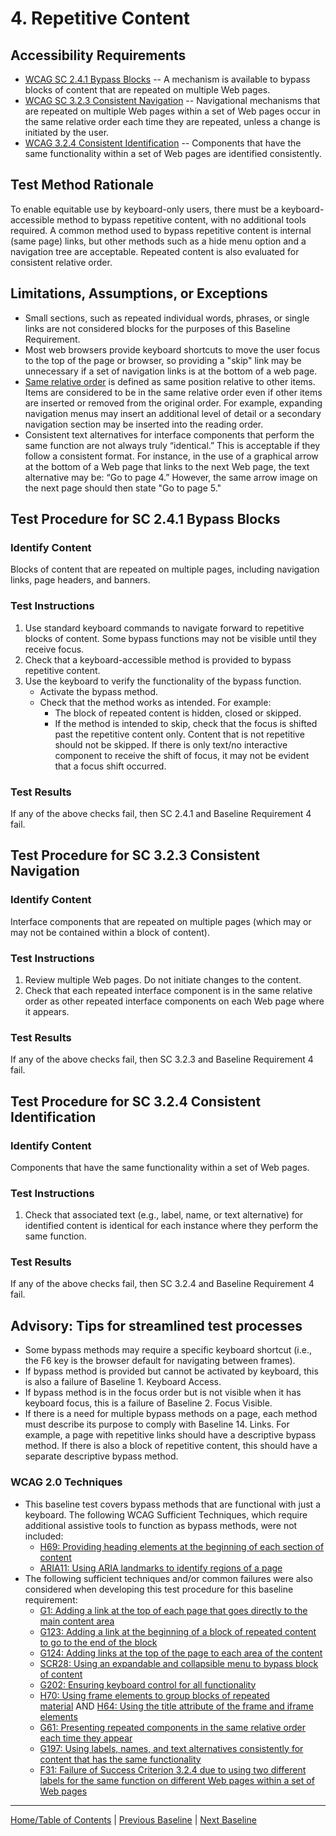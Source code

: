 # 4. Repetitive Content

Accessibility Requirements
--------------------------
-   [WCAG SC 2.4.1 Bypass Blocks](https://www.w3.org/TR/UNDERSTANDING-WCAG20/navigation-mechanisms-skip.html) -- A mechanism is available to bypass blocks of content that are repeated on multiple Web pages.
-   [WCAG SC 3.2.3 Consistent Navigation](https://www.w3.org/TR/UNDERSTANDING-WCAG20/consistent-behavior-consistent-locations.html) -- Navigational mechanisms that are repeated on multiple Web pages within a set of Web pages occur in the same relative order each time they are repeated, unless a change is initiated by the user.
-   [WCAG 3.2.4 Consistent Identification](http://www.w3.org/TR/UNDERSTANDING-WCAG20/consistent-behavior-consistent-functionality.html) -- Components that have the same functionality within a set of Web pages are identified consistently.

Test Method Rationale
---------------------
To enable equitable use by keyboard-only users, there must be a keyboard-accessible method to bypass repetitive content, with no additional tools required. A common method used to bypass repetitive content is internal (same page) links, but other methods such as a hide menu option and a navigation tree are acceptable. Repeated content is also evaluated for consistent relative order.

Limitations, Assumptions, or Exceptions
---------------------------------------
-   Small sections, such as repeated individual words, phrases, or single links are not considered blocks for the purposes of this Baseline Requirement.
-   Most web browsers provide keyboard shortcuts to move the user focus to the top of the page or browser, so providing a "skip" link may be unnecessary if a set of navigation links is at the bottom of a web page.
-   [Same relative order](https://www.w3.org/TR/UNDERSTANDING-WCAG20/consistent-behavior-consistent-locations.html#samerelorderdef) is defined as same position relative to other items. Items are considered to be in the same relative order even if other items are inserted or removed from the original order. For example, expanding navigation menus may insert an additional level of detail or a secondary navigation section may be inserted into the reading order.
-   Consistent text alternatives for interface components that perform the same function are not always truly “identical.” This is acceptable if they follow a consistent format. For instance, in the use of a graphical arrow at the bottom of a Web page that links to the next Web page, the text alternative may be: “Go to page 4.” However, the same arrow image on the next page should then state "Go to page 5."

Test Procedure for SC 2.4.1 Bypass Blocks
-----------------------------------------
### Identify Content
Blocks of content that are repeated on multiple pages, including navigation links, page headers, and banners.

### Test Instructions
1.  Use standard keyboard commands to navigate forward to repetitive blocks of content. Some bypass functions may not be visible until they receive focus.
2.  Check that a keyboard-accessible method is provided to bypass repetitive content.
3.  Use the keyboard to verify the functionality of the bypass function.
    -   Activate the bypass method.
    -   Check that the method works as intended. For example:
        -   The block of repeated content is hidden, closed or skipped.
        -   If the method is intended to skip, check that the focus is shifted past the repetitive content only. Content that is not repetitive should not be skipped. If there is only text/no interactive component to receive the shift of focus, it may not be evident that a focus shift occurred.

### Test Results
If any of the above checks fail, then SC 2.4.1 and Baseline Requirement 4 fail.

Test Procedure for SC 3.2.3 Consistent Navigation
-------------------------------------------------
### Identify Content
Interface components that are repeated on multiple pages (which may or may not be contained within a block of content).

### Test Instructions
1.  Review multiple Web pages. Do not initiate changes to the content.
2.  Check that each repeated interface component is in the same relative order as other repeated interface components on each Web page where it appears.

### Test Results
If any of the above checks fail, then SC 3.2.3 and Baseline Requirement 4 fail.

Test Procedure for SC 3.2.4 Consistent Identification
-----------------------------------------------------
### Identify Content
Components that have the same functionality within a set of Web pages.

### Test Instructions
1.  Check that associated text (e.g., label, name, or text alternative) for identified content is identical for each instance where they perform the same function.

### Test Results
If any of the above checks fail, then SC 3.2.4 and Baseline Requirement 4 fail.

Advisory: Tips for streamlined test processes
---------------------------------------------
-   Some bypass methods may require a specific keyboard shortcut (i.e., the F6 key is the browser default for navigating between frames).
-   If bypass method is provided but cannot be activated by keyboard, this is also a failure of Baseline 1. Keyboard Access.
-   If bypass method is in the focus order but is not visible when it has keyboard focus, this is a failure of Baseline 2. Focus Visible.
-   If there is a need for multiple bypass methods on a page, each method must describe its purpose to comply with Baseline 14. Links. For example, a page with repetitive links should have a descriptive bypass method. If there is also a block of repetitive content, this should have a separate descriptive bypass method.

### WCAG 2.0 Techniques
-   This baseline test covers bypass methods that are functional with just a keyboard. The following WCAG Sufficient Techniques, which require additional assistive tools to function as bypass methods, were not included:
    -   [H69: Providing heading elements at the beginning of each section of content](http://www.w3.org/TR/WCAG20-TECHS/H69.html)
    -   [ARIA11: Using ARIA landmarks to identify regions of a page](http://www.w3.org/TR/WCAG20-TECHS/H69.html)
-   The following sufficient techniques and/or common failures were also considered when developing this test procedure for this baseline requirement:
    -   [G1: Adding a link at the top of each page that goes directly to the main content area](http://www.w3.org/TR/WCAG20-TECHS/G1.html)
    -   [G123: Adding a link at the beginning of a block of repeated content to go to the end of the block](http://www.w3.org/TR/WCAG20-TECHS/G123.html)
    -   [G124: Adding links at the top of the page to each area of the content](http://www.w3.org/TR/WCAG20-TECHS/G124.html)
    -   [SCR28: Using an expandable and collapsible menu to bypass block of content](http://www.w3.org/TR/WCAG20-TECHS/SCR28.html)
    -   [G202: Ensuring keyboard control for all functionality](http://www.w3.org/TR/WCAG20-TECHS/G202.html)
    -   [H70: Using frame elements to group blocks of repeated material](https://www.w3.org/TR/WCAG20-TECHS/H70.html) AND [H64: Using the title attribute of the frame and iframe elements](https://www.w3.org/TR/WCAG20-TECHS/H64.html)
    -   [G61: Presenting repeated components in the same relative order each time they appear](https://www.w3.org/TR/WCAG20-TECHS/G61.html)
    -   [G197: Using labels, names, and text alternatives consistently for content that has the same functionality](https://www.w3.org/TR/WCAG20-TECHS/G197.html)
    -   [F31: Failure of Success Criterion 3.2.4 due to using two different labels for the same function on different Web pages within a set of Web pages](http://www.w3.org/TR/WCAG20-TECHS/F31.html)

-------------------------------------
[Home/Table of Contents](index.md) | [Previous Baseline](03FocusOrder.md) | [Next Baseline](05Changing.md)
